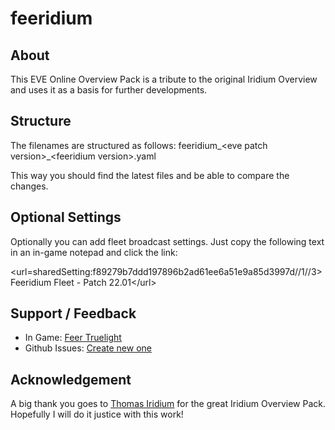 # feeridium

## About
This EVE Online Overview Pack is a tribute to the original Iridium Overview and uses it as a basis for further developments.

## Structure
The filenames are structured as follows:
feeridium_&lt;eve patch version&gt;_&lt;feeridium version&gt;.yaml

This way you should find the latest files and be able to compare the changes.

## Optional Settings
Optionally you can add fleet broadcast settings. Just copy the following text in an in-game notepad and click the link:

&lt;url=sharedSetting:f89279b7ddd197896b2ad61ee6a51e9a85d3997d//1//3&gt;Feeridium Fleet - Patch 22.01&lt;/url&gt;

## Support / Feedback

* In Game: [Feer Truelight](https://evewho.com/character/92096845)
* Github Issues: [Create new one](https://github.com/feertruelight/feeridium/issues/new)

## Acknowledgement
A big thank you goes to [Thomas Iridium](https://evewho.com/character/95643598) for the great Iridium Overview Pack. Hopefully I will do it justice with this work!